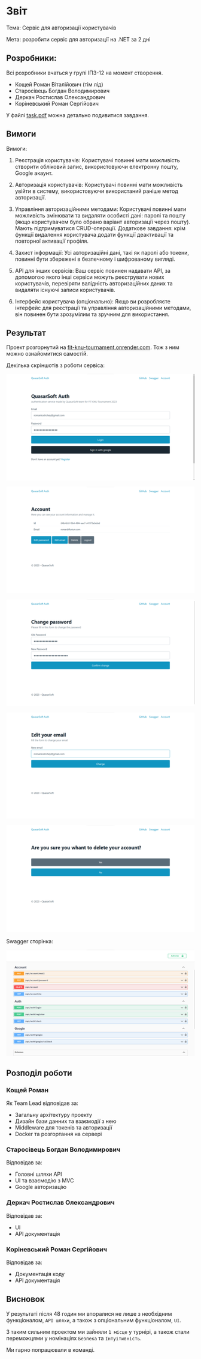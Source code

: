 # Звіт

Тема: Сервіс для авторизації користувачів

Мета: розробити сервіс для авторизації на .NET за 2 дні

## Розробники:

Всі рохробники вчаться у групі ІПЗ-12 на момент створення.

- Кощей Роман Віталійович (тім лід)
- Старосівець Богдан Володимирович
- Деркач Ростислав Олександрович
- Коріневський Роман Сергійович

У файлі [task.pdf](./task.pdf) можна детально подивитися завдання.

## Вимоги

Вимоги:

1. Реєстрація користувачів: Користувачі повинні мати можливість створити обліковий
   запис, використовуючи електронну пошту, Google акаунт.

2. Авторизація користувачів: Користувачі повинні мати можливість увійти в систему,
   використовуючи використаний раніше метод авторизації.

3. Управління авторизаційними методами: Користувачі повинні мати можливість
   змінювати та видаляти особисті дані: паролі та пошту (якщо користувачем було обрано
   варіант авторизації через пошту). Мають підтримуватися CRUD-операції. Додаткове
   завдання: крім функції видалення користувача додати функції деактивації та повторної
   активації профіля.

4. Захист інформації: Усі авторизаційні дані, такі як паролі або токени, повинні бути
   збережені в безпечному і шифрованому вигляді.

5. API для інших сервісів: Ваш сервіс повинен надавати API, за допомогою якого інші
   сервіси можуть реєструвати нових користувачів, перевіряти валідність авторизаційних
   даних та видаляти існуючі записи користувачів.

6. Інтерфейс користувача (опціонально): Якщо ви розробляєте інтерфейс для реєстрації
   та управління авторизаційними методами, він повинен бути зрозумілим та зручним для
   використання.

## Результат

Проект розгорнутий на [fit-knu-tournament.onrender.com](https://fit-knu-tournament.onrender.com/).
Тож з ним можно ознайомитися самостій.

Декілька скріншотів з роботи сервіса:

![assets/main.png](../assets/main.png)

![assets/account.png](../assets/account.png)

![assets/password.png](../assets/password.png)

![assets/email.png](../assets/email.png)

![assets/delete.png](../assets/delete.png)

Swagger сторінка:

![assets/swagger.png](../assets/swagger.png)

## Розподіл роботи

### Кощей Роман

Як Team Lead відповідав за:

- Загальну архітектуру проекту
- Дизайн бази данних та взаємодії з нею
- Middleware для токенів та авторизації
- Docker та розгортання на сервері

### Старосівець Богдан Володимирович

Відповідав за:

- Головні шляхи API
- UI та взаємодію з MVC
- Google авторизацію

### Деркач Ростислав Олександрович

Відповідав за:

- UI
- API документація

### Коріневський Роман Сергійович

Відповідав за:

- Документація коду
- API документація

## Висновок

У результаті після 48 годин ми впоралися не лише з необхідним функціоналом, `API шляхи`, а також з опціональним функціоналом, `UI`.

З таким сильним проектом ми зайняли `1 місце` у турнірі, а також стали переможцями у номінаціях `Безпека` та `Інтуітивність`.

Ми гарно попрацювали в команді.
